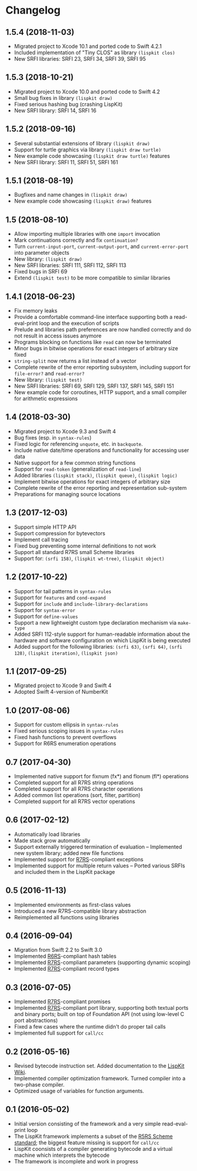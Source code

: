 # Changelog

## 1.5.4 (2018-11-03)
- Migrated project to Xcode 10.1 and ported code to Swift 4.2.1
- Included implementation of "Tiny CLOS" as library `(lispkit clos)`
- New SRFI libraries: SRFI 23, SRFI 34, SRFI 39, SRFI 95

## 1.5.3 (2018-10-21)
- Migrated project to Xcode 10.0 and ported code to Swift 4.2
- Small bug fixes in library `(lispkit draw)`
- Fixed serious hashing bug (crashing LispKit)
- New SRFI library: SRFI 14, SRFI 16

## 1.5.2 (2018-09-16)
- Several substantial extensions of library `(lispkit draw)`
- Support for turtle graphics via library `(lispkit draw turtle)`
- New example code showcasing `(lispkit draw turtle)` features
- New SRFI library: SRFI 11, SRFI 51, SRFI 161

## 1.5.1 (2018-08-19)
- Bugfixes and name changes in `(lispkit draw)`
- New example code showcasing `(lispkit draw)` features

## 1.5 (2018-08-10)
- Allow importing multiple libraries with one `import` invocation
- Mark continuations correctly and fix `continuation?`
- Turn `current-input-port`, `current-output-port`, and `current-error-port` into parameter objects
- New library: `(lispkit draw)`
- New SRFI libraries: SRFI 111, SRFI 112, SRFI 113
- Fixed bugs in SRFI 69
- Extend `(lispkit test)` to be more compatible to similar libraries

## 1.4.1 (2018-06-23)
- Fix memory leaks
- Provide a comfortable command-line interface supporting both a read-eval-print loop and the execution of scripts
- Prelude and libraries path preferences are now handled correctly and do not result in access issues anymore
- Programs blocking on functions like `read` can now be terminated
- Minor bugs in bitwise operations for exact integers of arbitrary size fixed
- `string-split` now returns a list instead of a vector
- Complete rewrite of the error reporting subsystem, including support for `file-error?` and `read-error?`
- New library: `(lispkit test)`
- New SRFI libraries: SRFI 69, SRFI 129, SRFI 137, SRFI 145, SRFI 151
- New example code for coroutines, HTTP support, and a small compiler for arithmetic expressions

## 1.4 (2018-03-30)
- Migrated project to Xcode 9.3 and Swift 4
- Bug fixes (esp. in `syntax-rules`)
- Fixed logic for referencing `unquote`, etc. in `backquote`.
- Include native date/time operations and functionality for accessing user data
- Native support for a few common string functions
- Support for `read-token` (generalization of `read-line`)
- Added libraries `(lispkit stack)`, `(lispkit queue)`, `(lispkit logic)`
- Implement bitwise operations for exact integers of arbitrary size
- Complete rewrite of the error reporting and representation sub-system
- Preparations for managing source locations

## 1.3 (2017-12-03)
- Support simple HTTP API
- Support compression for bytevectors
- Implement call tracing
- Fixed bug preventing some internal definitions to not work
- Support all standard R7RS small Scheme libraries
- Support for: `(srfi 158)`, `(lispkit wt-tree)`, `(lispkit object)`

## 1.2 (2017-10-22)
- Support for tail patterns in `syntax-rules`
- Support for `features` and `cond-expand`
- Support for `include` and `include-library-declarations`
- Support for `syntax-error`
- Support for `define-values`
- Support a new lightweight custom type declaration mechanism via `make-type`
- Added SRFI 112-style support for human-readable information about the hardware
   and software configuration on which LispKit is being executed
- Added support for the following libraries: `(srfi 63)`, `(srfi 64)`, `(srfi 128)`,
   `(lispkit iteration)`, `(lispkit json)`

## 1.1 (2017-09-25)
- Migrated project to Xcode 9 and Swift 4
- Adopted Swift 4-version of NumberKit

## 1.0 (2017-08-06)
- Support for custom ellipsis in `syntax-rules`
- Fixed serious scoping issues in `syntax-rules`
- Fixed hash functions to prevent overflows
- Support for R6RS enumeration operations

## 0.7 (2017-04-30)
- Implemented native support for fixnum (fx*) and flonum (fl*) operations
- Completed support for all R7RS string operations
- Completed support for all R7RS character operations
- Added common list operations (sort, filter, partition)
- Completed support for all R7RS vector operations

## 0.6 (2017-02-12)
- Automatically load libraries
- Made stack grow automatically
- Support externally triggered termination of evaluation
– Implemented new system library; added new file functions
- Implemented support for [R7RS](http://www.r7rs.org)-compliant exceptions
- Implemented support for multiple return values
– Ported various SRFIs and included them in the LispKit package

## 0.5 (2016-11-13)
- Implemented environments as first-class values
- Introduced a new R7RS-compatible library abstraction
- Reimplemented all functions using libraries

## 0.4 (2016-09-04)
- Migration from Swift 2.2 to Swift 3.0
- Implemented [R6RS](http://www.r6rs.org)-compliant hash tables
- Implemented [R7RS](http://www.r7rs.org)-compliant parameters (supporting dynamic scoping)
- Implemented [R7RS](http://www.r7rs.org)-compliant record types

## 0.3 (2016-07-05)
- Implemented [R7RS](http://www.r7rs.org)-compliant promises
- Implemented [R7RS](http://www.r7rs.org)-compliant port library, supporting both textual
  ports and binary ports; built on top of Foundation API (not using low-level C port
  abstractions) 
- Fixed a few cases where the runtime didn't do proper tail calls
- Implemented full support for `call/cc`

## 0.2 (2016-05-16)
- Revised bytecode instruction set. Added documentation to the
  [LispKit Wiki](https://github.com/objecthub/swift-lispkit/wiki).
- Implemented compiler optimization framework. Turned compiler into a two-phase compiler.
- Optimized usage of variables for function arguments.

## 0.1 (2016-05-02)
- Initial version consisting of the framework and a very simple read-eval-print loop
- The LispKit framework implements a subset of the
  [R5RS Scheme standard](http://www.schemers.org/Documents/Standards/R5RS/HTML/); the
  biggest feature missing is support for `call/cc`
- LispKit coonsists of a compiler generating bytecode and a virtual machine which
  interprets the bytecode
- The framework is incomplete and work in progress
